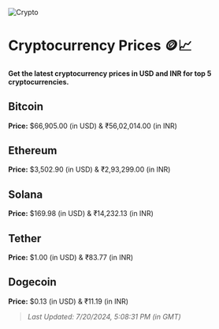 
![Crypto](https://www.techguide.com.au/wp-content/uploads/2020/11/crypto3.jpeg)

# Cryptocurrency Prices 🪙📈

#### Get the latest cryptocurrency prices in USD and INR for top 5 cryptocurrencies.

## Bitcoin

**Price:** $66,905.00 (in USD) & ₹56,02,014.00 (in INR)

## Ethereum

**Price:** $3,502.90 (in USD) & ₹2,93,299.00 (in INR)

## Solana

**Price:** $169.98 (in USD) & ₹14,232.13 (in INR)

## Tether

**Price:** $1.00 (in USD) & ₹83.77 (in INR)

## Dogecoin

**Price:** $0.13 (in USD) & ₹11.19 (in INR)

> _Last Updated: 7/20/2024, 5:08:31 PM (in GMT)_
